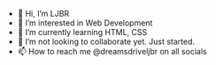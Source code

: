 - 👋 Hi, I’m LJBR
- 👀 I’m interested in Web Development
- 🌱 I’m currently learning HTML, CSS
- 💞️ I’m not looking to collaborate yet. Just started.
- 📫 How to reach me @dreamsdriveljbr on all socials

<!---
djabirel/djabirel is a ✨ special ✨ repository because its `README.md` (this file) appears on your GitHub profile.
You can click the Preview link to take a look at your changes.
--->
